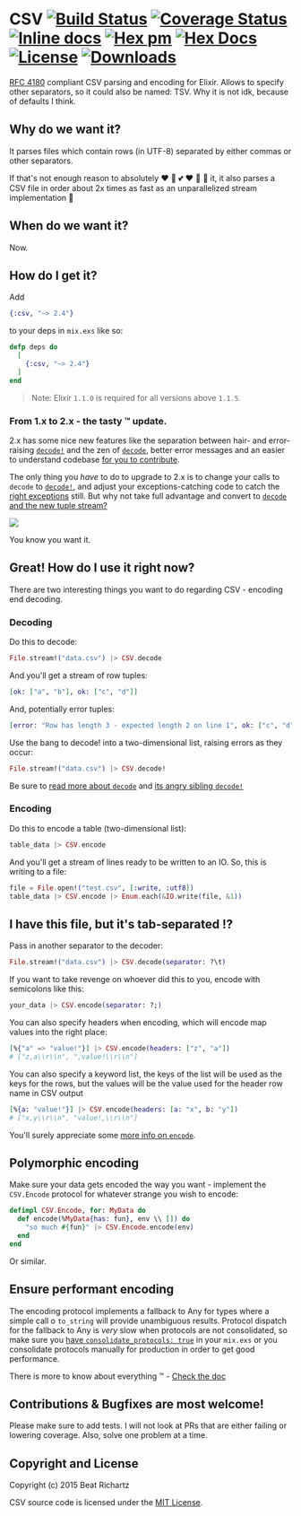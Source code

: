 # CSV [![Build Status](https://travis-ci.org/beatrichartz/csv.svg?branch=master)](https://travis-ci.org/beatrichartz/csv) [![Coverage Status](https://coveralls.io/repos/github/beatrichartz/csv/badge.svg?branch=master)](https://coveralls.io/github/beatrichartz/csv?branch=master) [![Inline docs](http://inch-ci.org/github/beatrichartz/csv.svg?branch=master)](http://inch-ci.org/github/beatrichartz/csv) [![Hex pm](http://img.shields.io/hexpm/v/csv.svg?style=flat)](https://hex.pm/packages/csv) [![Hex Docs](https://img.shields.io/badge/hex-docs-lightgreen.svg)](https://hexdocs.pm/csv/) [![License](https://img.shields.io/hexpm/l/csv.svg)](https://github.com/beatrichartz/csv/blob/master/LICENSE) [![Downloads](https://img.shields.io/hexpm/dw/csv.svg?style=flat)](https://hex.pm/packages/csv)

[RFC 4180](http://tools.ietf.org/html/rfc4180) compliant CSV parsing and encoding for Elixir. Allows to specify other separators, so it could also be named: TSV. Why it is not idk, because of defaults I think.

## Why do we want it?

It parses files which contain rows (in UTF-8) separated by either commas or
other separators.

If that's not enough reason to absolutely :heart: :green_heart: :two_hearts: :heart: :revolving_hearts: :sparkling_heart: it,
it also parses a CSV file in order about 2x times as fast as an unparallelized
stream implementation :rocket:

## When do we want it?

Now.

## How do I get it?

Add
```elixir
{:csv, "~> 2.4"}
```
to your deps in `mix.exs` like so:

```elixir
defp deps do
  [
    {:csv, "~> 2.4"}
  ]
end
```

> Note: Elixir `1.1.0` is required for all versions above `1.1.5`.

### From 1.x to 2.x - the tasty :tm: update.

2.x has some nice new features like the separation between hair- and error-raising
[`decode!`](https://hexdocs.pm/csv/CSV.html#decode!/2) and the zen of
[`decode`](https://hexdocs.pm/csv/CSV.html#decode!/2), better error messages
and an easier to understand codebase
[for you to contribute](https://github.com/beatrichartz/csv#contributions--bugfixes-are-most-welcome).

The only thing you _have_ to do to upgrade to 2.x is to change your calls to
`decode` to [`decode!`](https://hexdocs.pm/csv/CSV.html#decode!/2),
and adjust your exceptions-catching code to catch the
[right exceptions](https://hexdocs.pm/csv/overview.html#exceptions_summary)
still. But why not take full advantage and convert to
[`decode` and the new tuple stream?](https://hexdocs.pm/csv/CSV.html#decode/2)

![](https://media-cdn.tripadvisor.com/media/photo-s/07/2a/55/ee/icecream-selection.jpg)

You know you want it.

## Great! How do I use it right now?

There are two interesting things you want to do regarding CSV -
encoding end decoding.

### Decoding

Do this to decode:

````elixir
File.stream!("data.csv") |> CSV.decode
````

And you'll get a stream of row tuples:
````elixir
[ok: ["a", "b"], ok: ["c", "d"]]
````

And, potentially error tuples:
````elixir
[error: "Row has length 3 - expected length 2 on line 1", ok: ["c", "d"]]
````

Use the bang to decode! into a two-dimensional list, raising errors as they
occur:
````elixir
File.stream!("data.csv") |> CSV.decode!
````

Be sure to [read more about `decode`](https://hexdocs.pm/csv/CSV.html#decode/2)
and [its angry sibling `decode!`](https://hexdocs.pm/csv/CSV.html#decode!/2)

### Encoding

Do this to encode a table (two-dimensional list):

````elixir
table_data |> CSV.encode
````

And you'll get a stream of lines ready to be written to an IO.
So, this is writing to a file:

````elixir
file = File.open!("test.csv", [:write, :utf8])
table_data |> CSV.encode |> Enum.each(&IO.write(file, &1))
````

## I have this file, but it's tab-separated :interrobang:

Pass in another separator to the decoder:

````elixir
File.stream!("data.csv") |> CSV.decode(separator: ?\t)
````

If you want to take revenge on whoever did this to you, encode with semicolons
like this:

````elixir
your_data |> CSV.encode(separator: ?;)
````

You can also specify headers when encoding, which will encode map values into
the right place:

````elixir
[%{"a" => "value!"}] |> CSV.encode(headers: ["z", "a"])
# ["z,a\\r\\n", ",value!\\r\\n"]
````

You can also specify a keyword list, the keys of the list will be used as the keys for the rows, 
but the values will be the value used for the header row name in CSV output

````elixir
[%{a: "value!"}] |> CSV.encode(headers: [a: "x", b: "y"])
# ["x,y\\r\\n", "value!,\\r\\n"]
````

You'll surely appreciate some [more info on `encode`](https://hexdocs.pm/csv/CSV.html#encode/2).

## Polymorphic encoding

Make sure your data gets encoded the way you want - implement the `CSV.Encode`
protocol for whatever strange you wish to encode:

````elixir
defimpl CSV.Encode, for: MyData do
  def encode(%MyData{has: fun}, env \\ []) do
    "so much #{fun}" |> CSV.Encode.encode(env)
  end
end
````

Or similar.

## Ensure performant encoding

The encoding protocol implements a fallback to Any for types where a simple call
o `to_string` will provide unambiguous results. Protocol dispatch for the
fallback to Any is *very* slow when protocols are not consolidated, so make sure
you [have `consolidate_protocols: true`](http://blog.plataformatec.com.br/2015/04/build-embedded-and-start-permanent-in-elixir-1-0-4/)
in your `mix.exs` or you consolidate protocols manually for production in order
to get good performance.

There is more to know about everything :tm: - [Check the doc](http://hexdocs.pm/csv/)

## Contributions & Bugfixes are most welcome!

Please make sure to add tests. I will not look at PRs that are
either failing or lowering coverage. Also, solve one problem at
a time.

## Copyright and License

Copyright (c) 2015 Beat Richartz

CSV source code is licensed under the [MIT License](https://github.com/beatrichartz/csv/blob/master/LICENSE).
